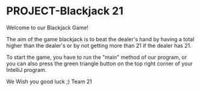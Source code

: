 # PROJECT-Blackjack 21

Welcome to our Blackjack Game!

The aim of the game blackjack is to beat the dealer's hand by having a total higher than the dealer's or 
by not getting more than 21 if the dealer has 21.

  
To start the game, you have to run the "main" method of our program, or you can also press the green triangle button on 
the top right corner of your IntelliJ program.

We Wish you good luck ;) 
  Team 21
